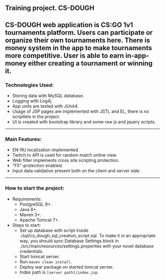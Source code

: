 ## Training project. CS-DOUGH<br/>
CS-DOUGH web application is CS:GO 1v1 tournaments platform. Users can participate or organize their 
own tournaments here. There is money system in the app to make tournaments more competitive. User is able to earn 
in-app-money either creating a tournament or winning it.<br/>
---------------------
### Technologies Used:<br/>
* Storing data with MySQL database.<br/>
* Logging with Log4j.<br/>
* App units are tested with JUnit4.<br/>
* Usage of JSP pages are implemented with JSTL and EL, there is no scriptlets in the project.<br/>
* UI is created with bootstrap library and some raw js and jquery scripts.<br/>
----------------
### Main Features:<br/>
* EN-RU localization implemented.<br/>
* Twitch.tv API is used for random match online view. <br/>
* Web filter implements cross site scripting protection.<br/>
* "F5"-protection enabled.<br/>
* Input data validation present both on the client and server side.<br/>
-----------------
### How to start the project:<br/>
- Requirements:<br/>
    * PostgreSQL 9+.<br/>
    * Java 8+.<br/>
    * Maven 3+.<br/>
    * Apache Tomcat 7+.<br/>
- Steps to start:<br/>
    * Set up database with script inside ./sql/cs_dough_sql_creation_script.sql. To make it in an appropriate way, you 
    should sync Database Settings block in ./src/main/resources/settings.properties with your novel database credentials.<br/>
    * Start tomcat server.<br/>
    * Run `maven clean install`.<br/>
    * Deploy war package on started tomcat server.<br/>
    * Index path is `[server path]/index.jsp`.


